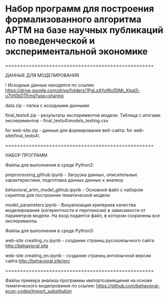 # Набор программ для построения формализованного алгоритма АРТМ на базе научных публикаций по поведенческой и экспериментальной экономике
===================================================

ДАННЫЕ ДЛЯ МОДЕЛИРОВАНИЯ

! Исходные данные находятся по ссылке: https://drive.google.com/drive/folders/1PgLz4YofKo1DMt_XIpd3-u7Vt0bDTEmg?usp=sharing

data.zip - папка с исходными данными 

final_tests4.zip - результаты экспериментов модели. Таблица с итогами экспериментов - final_tests4\models_testing.csv

for web-site.zip - данные для формирования веб-сайта: for web-site\final_tests4\

===================================================

НАБОР ПРОГРАММ

Файлы для выполнения в среде Python2:

preprocessing_github.ipynb - Загрузка данных, описательные характеристики, подготовка данных данных к анализу

behavioral_artm_model_github.ipynb - Основной файл с набором скриптов для построения тематической модели

model_parameters.ipynb - Визуализация критериев качества моделирования (когерентности и перплексии) в зависимости от параметров модели. На вход подается файл, в котором сохранены все эксперименты

Файлы для выполнения в среде Python3:

web-site creating_ru.ipynb - создание страниц русскоязычного сайта http://behavioral.site

web-site creating_en.ipynb - создание страниц ангоязычной версии сайта http://behavioral.site/en/

===================================================

Файлы примера анализа программы импортозамещения на основе тематического моделрования по ссылке:
https://github.com/behavioral-econ-codes/Import_substitution
